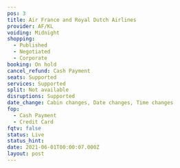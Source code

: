 ```yaml
---
pos: 3
title: Air France and Royal Dutch Airlines
provider: AF/KL
voiding: Midnight
shopping: 
  - Published
  - Negotiated
  - Corporate
booking: On hold
cancel_refund: Cash Payment
seats: Supported
services: Supported
split: Not available
disruptions: Supported
date_change: Cabin changes, Date changes, Time changes
fop:
  - Cash Payment
  - Credit Card
fqtv: false
status: Live
status_hint: 
date: 2021-06-01T00:00:07.000Z
layout: post
---
```

